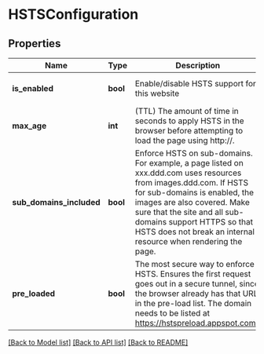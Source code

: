# HSTSConfiguration

## Properties
Name | Type | Description | Notes
------------ | ------------- | ------------- | -------------
**is_enabled** | **bool** | Enable/disable HSTS support for this website | [optional] [default to False]
**max_age** | **int** | (TTL) The amount of time in seconds to apply HSTS in the browser before attempting to load the page using http://. | [optional] [default to 31536000]
**sub_domains_included** | **bool** | Enforce HSTS on sub-domains. For example, a page listed on xxx.ddd.com uses resources from images.ddd.com. If HSTS for sub-domains is enabled, the images are also covered. Make sure that the site and all sub-domains support HTTPS so that HSTS does not break an internal resource when rendering the page. | [optional] [default to False]
**pre_loaded** | **bool** | The most secure way to enforce HSTS. Ensures the first request goes out in a secure tunnel, since the browser already has that URL in the pre-load list. The domain needs to be listed at https://hstspreload.appspot.com/. | [optional] [default to False]

[[Back to Model list]](../README.md#documentation-for-models) [[Back to API list]](../README.md#documentation-for-api-endpoints) [[Back to README]](../README.md)

